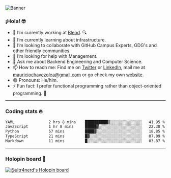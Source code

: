 ![Banner](banner.gif)
### ¡Hola! 🤓

- 🔭 I’m currently working at [Blend](https://blend.com/). 🔍
- 🌱 I’m currently learning about infrastructure.
- 👯 I’m looking to collaborate with GitHub Campus Experts, GDG's and other friendly communities.
- 🤔 I’m looking for help with Management.
- 💬 Ask me about Backend Engineering and Computer Science.
- 📫 How to reach me: Find me on [Twitter](https://twitter.com/ultr4nerd) or [LinkedIn](https://www.linkedin.com/in/ultr4nerd), mail me at [mauriciochavezolea@gmail.com](mailto:mauriciochavezolea@gmail.com) or go check my own [website](https://mauriciochavez.dev).
- 😄 Pronouns: He/him. 
- ⚡ Fun fact: I prefer functional programming rather than object-oriented programming. 🤭
---

### Coding stats 🔥

<!--START_SECTION:waka-->

```txt
YAML               2 hrs 8 mins    ██████████▒░░░░░░░░░░░░░░   41.95 %
JavaScript         1 hr 8 mins     █████▓░░░░░░░░░░░░░░░░░░░   22.38 %
Python             57 mins         ████▓░░░░░░░░░░░░░░░░░░░░   18.85 %
TypeScript         21 mins         █▓░░░░░░░░░░░░░░░░░░░░░░░   07.09 %
Markdown           11 mins         █░░░░░░░░░░░░░░░░░░░░░░░░   03.87 %
```

<!--END_SECTION:waka-->

---

### Holopin board 🦖

[![@ultr4nerd's Holopin board](https://holopin.me/ultr4nerd)](https://holopin.io/@ultr4nerd)
